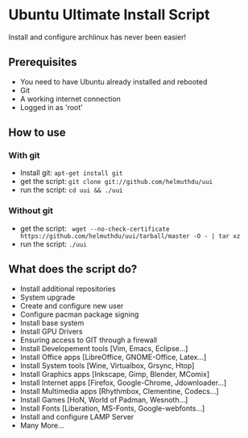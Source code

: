 # Ubuntu Ultimate Install Script

Install and configure archlinux has never been easier!

## Prerequisites

- You need to have Ubuntu already installed and rebooted
- Git
- A working internet connection
- Logged in as 'root'

## How to use

### With git
- Install git: `apt-get install git`
- get the script: `git clone git://github.com/helmuthdu/uui`
- run the script: `cd uui && ./uui`

### Without git
- get the script: ` wget --no-check-certificate https://github.com/helmuthdu/uui/tarball/master -O - | tar xz`
- run the script: `./uui`

## What does the script do?

- Install additional repositories
- System upgrade
- Create and configure new user
- Configure pacman package signing
- Install base system
- Install GPU Drivers
- Ensuring access to GIT through a firewall
- Install Developement tools [Vim, Emacs, Eclipse...]
- Install Office apps [LibreOffice, GNOME-Office, Latex...]
- Install System tools [Wine, Virtualbox, Grsync, Htop]
- Install Graphics apps [Inkscape, Gimp, Blender, MComix]
- Install Internet apps [Firefox, Google-Chrome, Jdownloader...]
- Install Multimedia apps [Rhythmbox, Clementine, Codecs...]
- Install Games [HoN, World of Padman, Wesnoth...]
- Install Fonts [Liberation, MS-Fonts, Google-webfonts...]
- Install and configure LAMP Server
- Many More...
